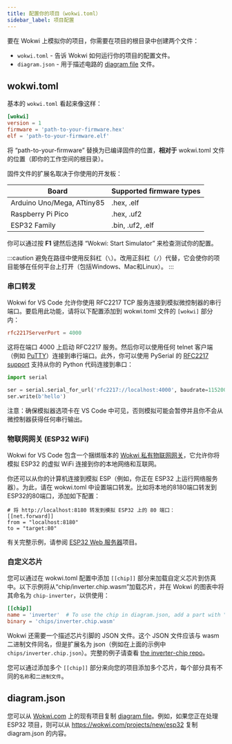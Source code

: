 ```yaml
---
title: 配置你的项目（wokwi.toml）
sidebar_label: 项目配置
---
```


要在 Wokwi 上模拟你的项目，你需要在项目的根目录中创建两个文件：

- `wokwi.toml` - 告诉 Wokwi 如何运行你的项目的配置文件。
- `diagram.json` - 用于描述电路的 [diagram file](../diagram-format) 文件。

## wokwi.toml

基本的 `wokwi.toml` 看起来像这样：

```toml
[wokwi]
version = 1
firmware = 'path-to-your-firmware.hex'
elf = 'path-to-your-firmware.elf'
```

将 “path-to-your-firmware” 替换为已编译固件的位置，**相对于** wokwi.toml 文件的位置（即你的工作空间的根目录）。

固件文件的扩展名取决于你使用的开发板：

| Board                      | Supported firmware types |
| -------------------------- | ------------------------ |
| Arduino Uno/Mega, ATtiny85 | .hex, .elf               |
| Raspberry Pi Pico          | .hex, .uf2               |
| ESP32 Family               | .bin, .uf2, .elf         |

你可以通过按 **F1** 键然后选择 “Wokwi: Start Simulator” 来检查测试你的配置。

:::caution
避免在路径中使用反斜杠（`\`）。改用正斜杠（`/`）代替，它会使你的项目能够在任何平台上打开（包括Windows、Mac和Linux）。
:::

### 串口转发

Wokwi for VS Code 允许你使用 RFC2217 TCP 服务连接到模拟微控制器的串行端口。要启用此功能，请将以下配置添加到 wokwi.toml 文件的 `[wokwi]` 部分内：

```toml
rfc2217ServerPort = 4000
```

这将在端口 4000 上启动 RFC2217 服务。然后你可以使用任何 telnet 客户端（例如 [PuTTY](https://www.putty.org/)）连接到串行端口。此外，你可以使用 PySerial 的 [RFC2217 support](https://pyserial.readthedocs.io/en/latest/url_handlers.html#rfc2217) 支持从你的 Python 代码连接到串口：

```python
import serial

ser = serial.serial_for_url('rfc2217://localhost:4000', baudrate=115200)
ser.write(b'hello')
```

注意：确保模拟器选项卡在 VS Code 中可见，否则模拟可能会暂停并且你不会从微控制器获得任何串行输出。

### 物联网网关 (ESP32 WiFi)

Wokwi for VS Code 包含一个捆绑版本的 [Wokwi 私有物联网网关](../guides/esp32-wifi#internet-access)，它允许你将模拟 ESP32 的虚拟 WiFi 连接到你的本地网络和互联网。

你还可以从你的计算机连接到模拟 ESP（例如，你正在 ESP32 上运行网络服务器）。为此，请在 wokwi.toml 中设置端口转发。比如将本地的8180端口转发到ESP32的80端口，添加如下配置：

```
# 将 http://localhost:8180 转发到模拟 ESP32 上的 80 端口：
[[net.forward]]
from = "localhost:8180"
to = "target:80"
```

有关完整示例，请参阅 [ESP32 Web 服务器](https://github.com/wokwi/esp32-http-server)项目。

### 自定义芯片

您可以通过在 wokwi.toml 配置中添加 `[[chip]]` 部分来加载自定义芯片到仿真中。以下示例将从“chip/inverter.chip.wasm”加载芯片，并在 Wokwi 的图表中将其命名为 `chip-inverter`，以供使用：

```toml
[[chip]]
name = 'inverter'  # To use the chip in diagram.json, add a part with "chip-inverter" type.
binary = 'chips/inverter.chip.wasm'
```

Wokwi 还需要一个描述芯片引脚的 JSON 文件。这个 JSON 文件应该与 wasm 二进制文件同名，但是扩展名为 json（例如在上面的示例中 `chips/inverter.chip.json`）。完整的例子请查看 [the inverter-chip repo](https://github.com/wokwi/inverter-chip)。

您可以通过添加多个 `[[chip]]` 部分来向您的项目添加多个芯片，每个部分具有不同的`名称`和`二进制文件`。

## diagram.json

您可以从 [Wokwi.com](https://wokwi.com) 上的现有项目复制 [diagram file](../diagram-format)。例如，如果您正在处理 ESP32 项目，则可以从 https://wokwi.com/projects/new/esp32 复制 diagram.json 的内容。
